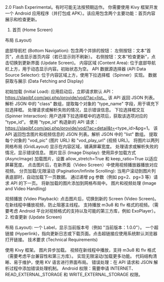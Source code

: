 2.0 Flash Experimental。有时可能无法按预期运作。
你需要使用 Kivy 框架开发一个 Android 应用程序（并打包成 APK）。该应用包含两个主要功能：首页内容展示和检查更新。

1. 首页 (Home Screen)

布局 (Layout)

底部导航栏 (Bottom Navigation): 包含两个并排的按钮：
左侧按钮：文本“首页”，点击显示首页内容（若已显示则不刷新）。
右侧按钮：文本“检查更新”，点击切换到更新界面 (Update Screen)。
内容区域 (Content Area): 位于底部导航栏上方，用于动态显示内容。初始状态为空。
API 数据源选择器 (API Data Source Selector): 位于内容区域上方，使用下拉选择框（Spinner）实现。
数据获取与展示 (Data Fetching and Display)

初始加载 (Initial Load):
应用启动后，立即请求默认 API：https://slapibf.com/api.php/provide/vod/?ac=list。
该 API 返回 JSON 列表。解析 JSON 中的 "class" 数组，提取每个对象的 "type_name" 字段，用于填充下拉选择框。
处理请求或解析失败的情况，显示错误信息。
下拉选择框交互 (Spinner Interaction):
用户选择下拉选择框中的选项后，获取该选项对应的 "type_id"。
使用 "type_id" 构造新的 API 请求：https://slapibf.com/api.php/provide/vod/?ac=detail&t=<type_id>&pg=1。
该 API 返回包含图片和视频信息的 JSON 列表。解析 JSON 中的 "list" 数组。
提取每个对象的 "vod_pic" (图片 URL) 和 "vod_play_url" (视频 URL)。
将图片以两列网格布局 (GridLayout) 显示在内容区域，铺满屏幕宽度。
处理请求或解析失败的情况，显示错误信息。
图片显示 (Image Display):
使用异步加载方式 (AsyncImage) 加载图片，设置 allow_stretch=True 和 keep_ratio=True 以适应屏幕宽度。
点击图片后，在新界面（Video Screen）中使用视频播放器播放对应视频。
分页加载/无限滚动 (Pagination/Infinite Scrolling):
当用户滚动到图片列表底部时，自动加载下一页数据。
通过递增 pg 参数（例如 pg=2、pg=3 等）请求 API 的下一页。
将新加载的图片添加到网格布局中。
图片和视频处理 (Image and Video Handling)

视频播放 (Video Playback):
点击图片后，切换到新的 Screen (Video Screen)。
在新线程中播放视频，防止阻塞主线程。
支持播放 m3u8 和 flv 格式的视频。（需要考虑 Android 平台对视频格式的支持以及可能的第三方库，例如 ExoPlayer）。
2. 检查更新 (Update Screen)

布局 (Layout):
一个 Label，显示当前版本号（例如 "当前版本：1.0.0"）。
一个超链接 (Hyperlink)，指向更新日志或下载页面。点击超链接应使用系统默认浏览器打开链接。
技术要求 (Technical Requirements)

使用 Kivy 框架。
图片异步加载。
视频在新线程中播放，支持 m3u8 和 flv 格式（需要考虑平台兼容性和第三方库）。
实现无限滚动/加载更多功能。
代码结构清晰、易于维护，使用 KV 语言进行界面布局。
错误处理：在 API 请求和 JSON 解析过程中添加错误处理机制。
Android 权限：需要申请 INTERNET、READ_EXTERNAL_STORAGE 和 WRITE_EXTERNAL_STORAGE 权限。
